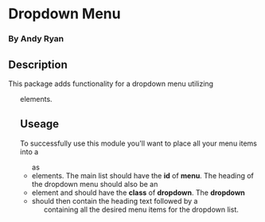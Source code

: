 # Dropdown Menu

### By Andy Ryan

## Description

This package adds functionality for a dropdown menu utilizing <ul> elements.

## Useage

To successfully use this module you'll want to place all your menu items into a <ul> as <li> elements.
The main list should have the **id** of **menu**.
The heading of the dropdown menu should also be an <li> element and should have the **class** of **dropdown**.
The **dropdown** <li> should then contain the heading text followed by a <ul> containing all the desired menu items for the dropdown list.

